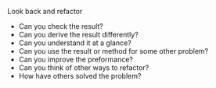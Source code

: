 Look back and refactor

- Can you check the result?
- Can you derive the result differently?
- Can you understand it at a glance?
- Can you use the result or method for some other problem? 
- Can you improve the preformance?
- Can you think of other ways to refactor?
- How have others solved the problem?